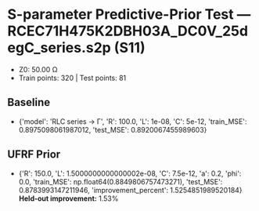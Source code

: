 # S-parameter Predictive-Prior Test — RCEC71H475K2DBH03A_DC0V_25degC_series.s2p (S11)
- Z0: 50.00 Ω
- Train points: 320  |  Test points: 81

## Baseline
- {'model': 'RLC series -> Γ', 'R': 100.0, 'L': 1e-08, 'C': 5e-12, 'train_MSE': 0.8975098061987012, 'test_MSE': 0.8920067455989603}

## UFRF Prior
- {'R': 150.0, 'L': 1.5000000000000002e-08, 'C': 7.5e-12, 'a': 0.2, 'phi': 0.0, 'train_MSE': np.float64(0.8849806757473271), 'test_MSE': 0.8783993147211946, 'improvement_percent': 1.5254851989520184}
**Held-out improvement:** 1.53%